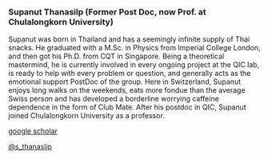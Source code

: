 ### Supanut Thanasilp (Former Post Doc, now Prof. at Chulalongkorn University)

Supanut was born in Thailand and has a seemingly infinite supply of Thai snacks. He graduated with a M.Sc. in Physics from Imperial College London, and then got his Ph.D. from CQT in Singapore. Being a theoretical mastermind, he is currently involved in every ongoing project at the QIC lab, is ready to help with every problem or question, and generally acts as the emotional support PostDoc of the group. Here in Switzerland, Supanut enjoys long walks on the weekends, eats more fondue than the average Swiss person and has developed a borderline worrying caffeine dependence in the form of Club Mate.
After his postdoc in QIC, Supanut joined Chulalongkorn University as a professor.

[google scholar](https://scholar.google.com/citations?user=r5_kjS0AAAAJ&hl=en)

[@s_thanaslip](https://x.com/s_thanasilp?lang=en)